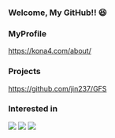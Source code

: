 ### Welcome, My GitHub!! 😆

### MyProfile
https://kona4.com/about/

### Projects
https://github.com/jin237/GFS

### Interested in
![](https://img.shields.io/badge/PHP-444.svg?logo=php&style=for-the-badge)
![](https://img.shields.io/badge/-Python-F9DC3E.svg?logo=python&style=for-the-badge)
![](https://img.shields.io/badge/-React-007894.svg?logo=react&style=for-the-badge)
